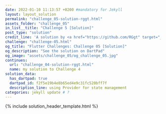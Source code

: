 ```yaml
---
date: 2022-01-10 11:13:57 +0200 #mandatory for Jekyll
layout: layout_solution
permalink: "challenge_05-solution-rggt.html"
assets_folder: "challenge_05"
in_list__title: "Challenge 5 [Solution]"
post_type: "solution"
credit_line: 'A solution by <a href="https://github.com/RGgt" target="_blank">RGgt</a>'
challenge: "challenge-05.html"
og_title: "Flutter Challenges: Challenge 05 [Solution]"
og_description: "See the solution on DartPad"
og_image: "assets/challenge_05/og_challenge_05.jpg"
continues:
  url: "challenge_04-solution-rggt.html"
  name: my solution to Challenge 4
solution_data:
  has_dartpad: true
  dartpad_id: f2f5e19b4e8b65ed4e9c31fc520bff7f
  description_line: using Provider for state management
categories: jekyll update # ?
---
```


{% include solution_header_template.html  %}
